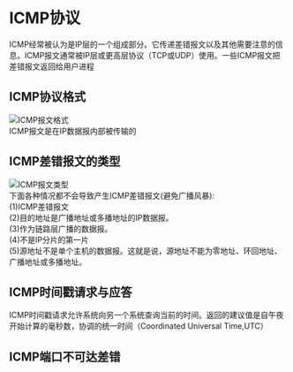 # ICMP协议
ICMP经常被认为是IP层的一个组成部分。它传递差错报文以及其他需要注意的信息。ICMP报文通常被IP层或更高层协议（TCP或UDP）使用。一些ICMP报文把差错报文返回给用户进程
## ICMP协议格式
![ICMP报文格式](http://docs.52im.net/extend/docs/book/tcpip/vol1/6/images2/52im_net_1.png)  
ICMP报文是在IP数据报内部被传输的  
## ICMP差错报文的类型
![ICMP报文类型](http://docs.52im.net/extend/docs/book/tcpip/vol1/6/images2/52im_net_3.png)  
下面各种情况都不会导致产生ICMP差错报文(避免广播风暴):  
(1)ICMP差错报文  
(2)目的地址是广播地址或多播地址的IP数据报。  
(3)作为链路层广播的数据报。  
(4)不是IP分片的第一片  
(5)源地址不是单个主机的数据报。这就是说，源地址不能为零地址、环回地址、广播地址或多播地址。  
## ICMP时间戳请求与应答
ICMP时间戳请求允许系统向另一个系统查询当前的时间。返回的建议值是自午夜开始计算的毫秒数，协调的统一时间（Coordinated Universal Time,UTC）
## ICMP端口不可达差错
